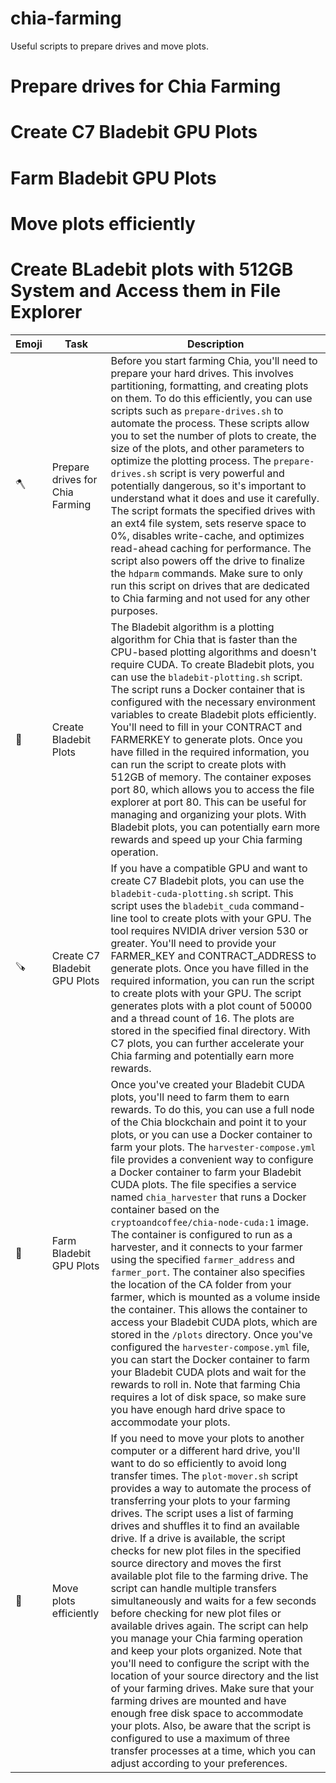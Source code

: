 # chia-farming

Useful scripts to prepare drives and move plots.

# Prepare drives for Chia Farming
# Create C7 Bladebit GPU Plots
# Farm Bladebit GPU Plots
# Move plots efficiently
# Create BLadebit plots with 512GB System and Access them in File Explorer

| Emoji | Task                                                                                              | Description                                                                                                                                                                                                                                                                                                                                                                                                                                                                                                                                                                                                                                                                                                                                                       |
|-------|---------------------------------------------------------------------------------------------------|-------------------------------------------------------------------------------------------------------------------------------------------------------------------------------------------------------------------------------------------------------------------------------------------------------------------------------------------------------------------------------------------------------------------------------------------------------------------------------------------------------------------------------------------------------------------------------------------------------------------------------------------------------------------------------------------------------------------------------------------------------------------|
| 🪓    | Prepare drives for Chia Farming                                                                   | Before you start farming Chia, you'll need to prepare your hard drives. This involves partitioning, formatting, and creating plots on them. To do this efficiently, you can use scripts such as `prepare-drives.sh` to automate the process. These scripts allow you to set the number of plots to create, the size of the plots, and other parameters to optimize the plotting process. The `prepare-drives.sh` script is very powerful and potentially dangerous, so it's important to understand what it does and use it carefully. The script formats the specified drives with an ext4 file system, sets reserve space to 0%, disables write-cache, and optimizes read-ahead caching for performance. The script also powers off the drive to finalize the `hdparm` commands. Make sure to only run this script on drives that are dedicated to Chia farming and not used for any other purposes.|
| 🌱    | Create Bladebit Plots                                                                            | The Bladebit algorithm is a plotting algorithm for Chia that is faster than the CPU-based plotting algorithms and doesn't require CUDA. To create Bladebit plots, you can use the `bladebit-plotting.sh` script. The script runs a Docker container that is configured with the necessary environment variables to create Bladebit plots efficiently. You'll need to fill in your CONTRACT and FARMERKEY to generate plots. Once you have filled in the required information, you can run the script to create plots with 512GB of memory. The container exposes port 80, which allows you to access the file explorer at port 80. This can be useful for managing and organizing your plots. With Bladebit plots, you can potentially earn more rewards and speed up your Chia farming operation.
| 🪚    | Create C7 Bladebit GPU Plots                                                                      | If you have a compatible GPU and want to create C7 Bladebit plots, you can use the `bladebit-cuda-plotting.sh` script. This script uses the `bladebit_cuda` command-line tool to create plots with your GPU. The tool requires NVIDIA driver version 530 or greater. You'll need to provide your FARMER_KEY and CONTRACT_ADDRESS to generate plots. Once you have filled in the required information, you can run the script to create plots with your GPU. The script generates plots with a plot count of 50000 and a thread count of 16. The plots are stored in the specified final directory. With C7 plots, you can further accelerate your Chia farming and potentially earn more rewards. |
| 🌾    | Farm Bladebit GPU Plots                                                                           | Once you've created your Bladebit CUDA plots, you'll need to farm them to earn rewards. To do this, you can use a full node of the Chia blockchain and point it to your plots, or you can use a Docker container to farm your plots. The `harvester-compose.yml` file provides a convenient way to configure a Docker container to farm your Bladebit CUDA plots. The file specifies a service named `chia_harvester` that runs a Docker container based on the `cryptoandcoffee/chia-node-cuda:1` image. The container is configured to run as a harvester, and it connects to your farmer using the specified `farmer_address` and `farmer_port`. The container also specifies the location of the CA folder from your farmer, which is mounted as a volume inside the container. This allows the container to access your Bladebit CUDA plots, which are stored in the `/plots` directory. Once you've configured the `harvester-compose.yml` file, you can start the Docker container to farm your Bladebit CUDA plots and wait for the rewards to roll in. Note that farming Chia requires a lot of disk space, so make sure you have enough hard drive space to accommodate your plots. |
| 🚛    | Move plots efficiently                                                                            | If you need to move your plots to another computer or a different hard drive, you'll want to do so efficiently to avoid long transfer times. The `plot-mover.sh` script provides a way to automate the process of transferring your plots to your farming drives. The script uses a list of farming drives and shuffles it to find an available drive. If a drive is available, the script checks for new plot files in the specified source directory and moves the first available plot file to the farming drive. The script can handle multiple transfers simultaneously and waits for a few seconds before checking for new plot files or available drives again. The script can help you manage your Chia farming operation and keep your plots organized. Note that you'll need to configure the script with the location of your source directory and the list of your farming drives. Make sure that your farming drives are mounted and have enough free disk space to accommodate your plots. Also, be aware that the script is configured to use a maximum of three transfer processes at a time, which you can adjust according to your preferences. |
